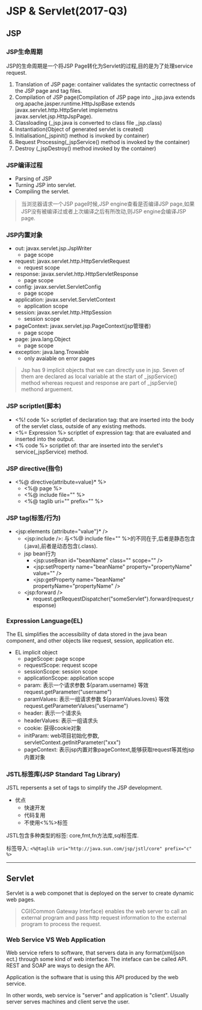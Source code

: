 # JSP & Servlet(2017-Q3)

## JSP

### JSP生命周期

JSP的生命周期是一个将JSP Page转化为Servlet的过程,目的是为了处理service request.

1. Translation of JSP page: container validates the syntactic correctness of the JSP page and tag files.
2. Compilation of JSP page(Compilation of JSP page into _jsp.java extends org.apache.jasper.runtime.HttpJspBase extends javax.servlet.http.HttpServlet implemetns javax.servlet.jsp.HttpJspPage).
3. Classloading (_jsp.java is converted to class file _jsp.class)
4. Instantiation(Object of generated servlet is created)
5. Initialisation(_jspinit() method is invoked by container)
6. Request Processing(_jspService() method is invoked by the container)
7. Destroy (_jspDestroy() method invoked by the container)

### JSP编译过程

- Parsing of JSP
- Turning JSP into servlet.
- Compiling the servlet.

> 当浏览器请求一个JSP page时候,JSP engine查看是否编译JSP page,如果JSP没有被编译过或者上次编译之后有所改动,则JSP engine会编译JSP page.

### JSP内置对象

- out: javax.servlet.jsp.JspWriter
    - page scope
- request: javax.servlet.http.HttpServletRequest
    - request scope
- response: javax.servlet.http.HttpServletResponse
    - page scope
- config: javax.servlet.ServletConfig
    - page scope
- application: javax.servlet.ServletContext
    - application scope
- session: javax.servlet.http.HttpSession
    - session scope
- pageContext: javax.servlet.jsp.PageContext(jsp管理者)
    - page scope
- page: java.lang.Object
    - page scope
- exception: java.lang.Trowable
    - only avaiable on error pages

> Jsp has 9 implicit objects that we can directly use in jsp. Seven of them are declared as local variable at the start of _jspService() method whereas request and response are part of _jspServie() methond arguement.

### JSP scriptlet(脚本)

- <%! code %> scriptlet of declaration tag: that are inserted into the body of the servlet class, outside of any existing methods.
- <%= Expression %> scriptlet of expression tag: that are evaluated and inserted into the output.
- <% code %> scriptlet of: thar are inserted into the servlet's service(_jspService) method.

### JSP directive(指令)

- <%@ directive{attribute=value}* %>
    - <%@ page %>
    - <%@ include file="" %>
    - <%@ taglib uri="" prefix="" %>

### JSP tag(标签/行为)

- <jsp:elements {attribute="value"}* />
    - <jsp:include />: 与<%@ include file="" %>的不同在于,后者是静态包含(.java),前者是动态包含(.class).
    - jsp bean行为
        - <jsp:useBean id="beanName" class="" scope="" />
        - <jsp:setProperty name="beanName" property="propertyName" value="" />
        - <jsp:getProperty name="beanName" propertyName="propertyName" />
    - <jsp:forward />
        - request.getRequestDispatcher("someServlet").forward(request,response)

### Expression Language(EL)

The EL simplifies the accessibility of data stored in the java bean component, and other objects like request, session, application etc.

- EL implicit object 
    - pageScope: page scope
    - requestScope: request scope
    - sessionScope: session scope
    - applicationScope: application scope
    - param: 表示一个请求参数 ${param.username} 等效 request.getParameter("username")
    - paramValues: 表示一组请求参数 ${paramValues.loves} 等效 request.getParameterValues("username")
    - header: 表示一个请求头
    - headerValues: 表示一组请求头
    - cookie: 获得cookie对象
    - initParam: web项目初始化参数, servletContext.getInitParameter("xxx")
    - pageContext: 表示jsp内置对象pageContext,能够获取request等其他jsp内置对象

### JSTL标签库(JSP Standard Tag Library)

JSTL repersents a set of tags to simplify the JSP development.

- 优点
    - 快速开发
    - 代码复用
    - 不使用<%%>标签

JSTL包含多种类型的标签: core,fmt,fn方法库,sql标签库.

标签导入: `<%@taglib uri="http://java.sun.com/jsp/jstl/core" prefix="c" %>`

---

## Servlet

Servlet is a web componet that is deployed on the server to create dynamic web pages.

> CGI(Common Gateway Interface) enables the web server to call an external program and pass http request information to the external program to process the request.

### Web Service VS Web Application

Web service refers to software, that servers data in any format(xml/json ect.) through some kind of web interface. The inteface can be called API. REST and SOAP are ways to design the API.

Application is the software that is using this API produced by the web service.

In other words, web service is "server" and application is "client". Usually server serves machines and client serve the user.
